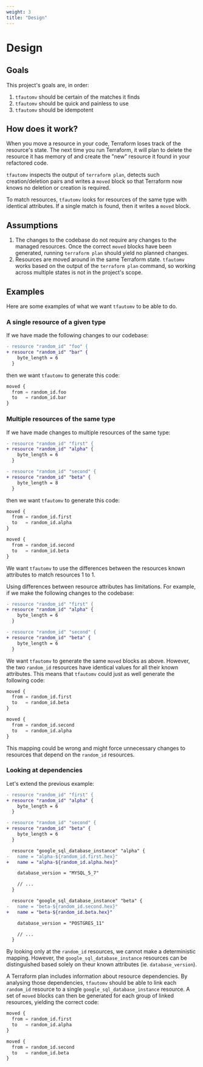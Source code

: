 ```yaml
---
weight: 3
title: "Design"
---
```


# Design

## Goals

This project's goals are, in order:

1. `tfautomv` should be certain of the matches it finds
2. `tfautomv` should be quick and painless to use
3. `tfautomv` should be idempotent

## How does it work?

When you move a resource in your code, Terraform loses track of the resource's
state. The next time you run Terraform, it will plan to delete the resource it
has memory of and create the "new" resource it found in your refactored code.

`tfautomv` inspects the output of `terraform plan`, detects such
creation/deletion pairs and writes a `moved` block so that Terraform now knows
no deletion or creation is required.

To match resources, `tfautomv` looks for resources of the same type with
identical attributes. If a single match is found, then it writes a `moved`
block.

## Assumptions

1. The changes to the codebase do not require any changes to the managed
   resources. Once the correct `moved` blocks have been generated, running
   `terraform plan` should yield no planned changes.
2. Resources are moved around in the same Terraform state. `tfautomv` works
   based on the output of the `terraform plan` command, so working across
   multiple states is not in the project's scope.

## Examples

Here are some examples of what we want `tfautomv` to be able to do.

### A single resource of a given type

If we have made the following changes to our codebase:

```diff
- resource "random_id" "foo" {
+ resource "random_id" "bar" {
    byte_length = 6
  }
```

then we want `tfautomv` to generate this code:

```terraform
moved {
  from = random_id.foo
  to   = random_id.bar
}
```

### Multiple resources of the same type

If we have made changes to multiple resources of the same type:

```diff
- resource "random_id" "first" {
+ resource "random_id" "alpha" {
    byte_length = 6
  }

- resource "random_id" "second" {
+ resource "random_id" "beta" {
    byte_length = 8
  }
```

then we want `tfautomv` to generate this code:

```terraform
moved {
  from = random_id.first
  to   = random_id.alpha
}

moved {
  from = random_id.second
  to   = random_id.beta
}
```

We want `tfautomv` to use the differences between the resources known attributes
to match resources 1 to 1.

Using differences between resource attributes has limitations. For example, if
we make the following changes to the codebase:

```diff
- resource "random_id" "first" {
+ resource "random_id" "alpha" {
    byte_length = 6
  }

- resource "random_id" "second" {
+ resource "random_id" "beta" {
    byte_length = 6
  }
```

We want `tfautomv` to generate the same `moved` blocks as above. However, the
two `random_id` resources have identical values for all their known attributes.
This means that `tfautomv` could just as well generate the following code:

```terraform
moved {
  from = random_id.first
  to   = random_id.beta
}

moved {
  from = random_id.second
  to   = random_id.alpha
}
```

This mapping could be wrong and might force unnecessary changes to resources
that depend on the `random_id` resources.

### Looking at dependencies

Let's extend the previous example:

```diff
- resource "random_id" "first" {
+ resource "random_id" "alpha" {
    byte_length = 6
  }

- resource "random_id" "second" {
+ resource "random_id" "beta" {
    byte_length = 6
  }

  resource "google_sql_database_instance" "alpha" {
-   name = "alpha-${random_id.first.hex}"
+   name = "alpha-${random_id.alpha.hex}"

    database_version = "MYSQL_5_7"

    // ...
  }

  resource "google_sql_database_instance" "beta" {
-   name = "beta-${random_id.second.hex}"
+   name = "beta-${random_id.beta.hex}"

    database_version = "POSTGRES_11"

    // ...
  }
```

By looking only at the `random_id` resources, we cannot make a deterministic
mapping. However, the `google_sql_database_instance` resources can be
distinguished based solely on theur known attributes (ie. `database_version`).

A Terraform plan includes information about resource dependencies. By analysing
those dependencies, `tfautomv` should be able to link each `random_id` resource
to a single `google_sql_database_instance` resource. A set of `moved` blocks can
then be generated for each group of linked resources, yielding the correct code:

```terraform
moved {
  from = random_id.first
  to   = random_id.alpha
}

moved {
  from = random_id.second
  to   = random_id.beta
}
```
